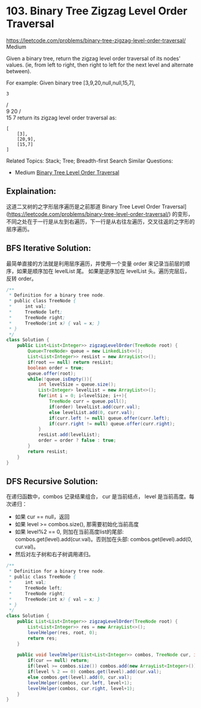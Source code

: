 # 103. Binary Tree Zigzag Level Order Traversal
<https://leetcode.com/problems/binary-tree-zigzag-level-order-traversal/>
Medium

Given a binary tree, return the zigzag level order traversal of its nodes' values. (ie, from left to right, then right to left for the next level and alternate between).

For example:
Given binary tree [3,9,20,null,null,15,7],

    3
   / \
  9  20
    /  \
   15   7
return its zigzag level order traversal as:

    [
        [3],
        [20,9],
        [15,7]
    ]

Related Topics: Stack; Tree; Breadth-first Search
Similar Questions: 
* Medium [Binary Tree Level Order Traversal](https://leetcode.com/problems/binary-tree-level-order-traversal/)

## Explaination: 
这道二叉树的之字形层序遍历是之前那道 Binary Tree Level Order Traversal](https://leetcode.com/problems/binary-tree-level-order-traversal/) 的变形，不同之处在于一行是从左到右遍历，下一行是从右往左遍历，交叉往返的之字形的层序遍历。

## BFS Iterative Solution: 
最简单直接的方法就是利用层序遍历，并使用一个变量 order 来记录当前层的顺序，如果是顺序加在 levelList 尾。 如果是逆序加在 levelList 头。遍历完层后，反转 order。

```java
/**
 * Definition for a binary tree node.
 * public class TreeNode {
 *     int val;
 *     TreeNode left;
 *     TreeNode right;
 *     TreeNode(int x) { val = x; }
 * }
 */
class Solution {
    public List<List<Integer>> zigzagLevelOrder(TreeNode root) {
        Queue<TreeNode> queue = new LinkedList<>();
        List<List<Integer>> resList = new ArrayList<>();
        if(root == null) return resList;
        boolean order = true;
        queue.offer(root);
        while(!queue.isEmpty()){
            int levelSize = queue.size();
            List<Integer> levelList = new ArrayList<>();
            for(int i = 0; i<levelSize; i++){
                TreeNode curr = queue.poll();
                if(order) levelList.add(curr.val);
                else levelList.add(0, curr.val);
                if(curr.left != null) queue.offer(curr.left);
                if(curr.right != null) queue.offer(curr.right);
            }
            resList.add(levelList);
            order = order ? false : true;
        }
        return resList;
    }
}
```


## DFS Recursive Solution: 
在递归函数中，combos 记录结果组合， cur 是当前结点， level 是当前高度。每次递归：
* 如果 cur == null，返回
* 如果 level >= combos.size(), 那需要初始化当前高度
* 如果 level%2 == 0, 则加在当前高度list的尾部: combos.get(level).add(cur.val)。否则加在头部: combos.get(level).add(0, cur.val)。
* 然后对左子树和右子树调用递归。

```java
/**
 * Definition for a binary tree node.
 * public class TreeNode {
 *     int val;
 *     TreeNode left;
 *     TreeNode right;
 *     TreeNode(int x) { val = x; }
 * }
 */
class Solution {
    public List<List<Integer>> zigzagLevelOrder(TreeNode root) {
        List<List<Integer>> res = new ArrayList<>();
        levelHelper(res, root, 0);
        return res;
    }
    
    public void levelHelper(List<List<Integer>> combos, TreeNode cur, int level){
        if(cur == null) return;
        if(level >= combos.size()) combos.add(new ArrayList<Integer>());
        if(level % 2 == 0) combos.get(level).add(cur.val);
        else combos.get(level).add(0, cur.val);
        levelHelper(combos, cur.left, level+1);
        levelHelper(combos, cur.right, level+1);
    }
}
```